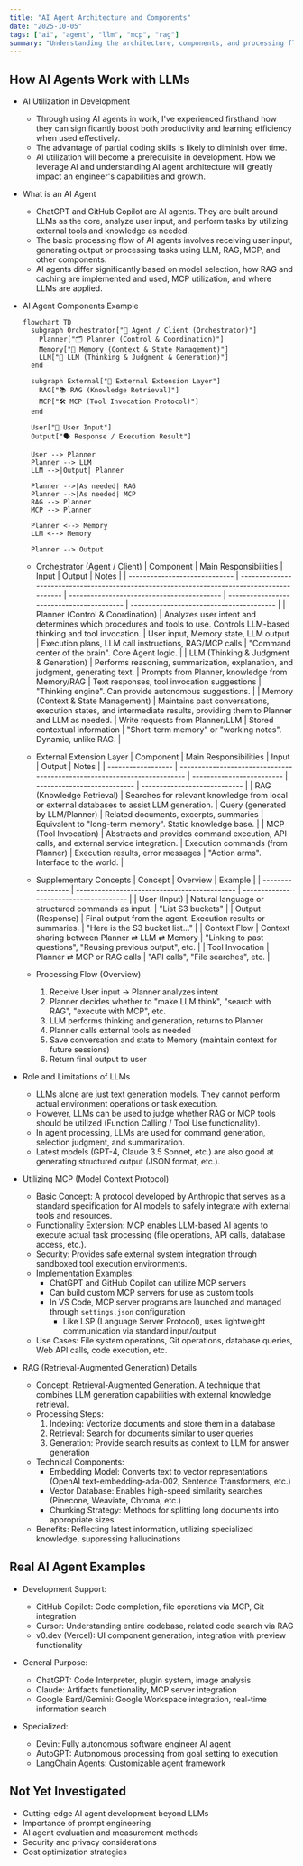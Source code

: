 ```yaml
---
title: "AI Agent Architecture and Components"
date: "2025-10-05"
tags: ["ai", "agent", "llm", "mcp", "rag"]
summary: "Understanding the architecture, components, and processing flow of AI agents built around LLMs"
---
```


## How AI Agents Work with LLMs

- AI Utilization in Development
  - Through using AI agents in work, I've experienced firsthand how they can significantly boost both productivity and learning efficiency when used effectively.
  - The advantage of partial coding skills is likely to diminish over time.
  - AI utilization will become a prerequisite in development. How we leverage AI and understanding AI agent architecture will greatly impact an engineer's capabilities and growth.
- What is an AI Agent
  - ChatGPT and GitHub Copilot are AI agents. They are built around LLMs as the core, analyze user input, and perform tasks by utilizing external tools and knowledge as needed.
  - The basic processing flow of AI agents involves receiving user input, generating output or processing tasks using LLM, RAG, MCP, and other components.
  - AI agents differ significantly based on model selection, how RAG and caching are implemented and used, MCP utilization, and where LLMs are applied.
- AI Agent Components Example
  ```mermaid
  flowchart TD
    subgraph Orchestrator["🎯 Agent / Client (Orchestrator)"]
      Planner["🗂️ Planner (Control & Coordination)"]
      Memory["🧾 Memory (Context & State Management)"]
      LLM["🧠 LLM (Thinking & Judgment & Generation)"]
    end
  
    subgraph External["📡 External Extension Layer"]
      RAG["📚 RAG (Knowledge Retrieval)"]
      MCP["🛠 MCP (Tool Invocation Protocol)"]
    end
  
    User["🧑 User Input"]
    Output["🗣 Response / Execution Result"]
  
    User --> Planner
    Planner --> LLM
    LLM -->|Output| Planner
  
    Planner -->|As needed| RAG
    Planner -->|As needed| MCP
    RAG --> Planner
    MCP --> Planner
  
    Planner <--> Memory
    LLM <--> Memory
  
    Planner --> Output
  ```
  - Orchestrator (Agent / Client)
    | Component                     | Main Responsibilities                                                                       | Input                                      | Output                                    | Notes                                    |
    | ----------------------------- | ------------------------------------------------------------------------------------------- | ------------------------------------------ | ----------------------------------------- | ---------------------------------------- |
    | Planner (Control & Coordination) | Analyzes user intent and determines which procedures and tools to use. Controls LLM-based thinking and tool invocation. | User input, Memory state, LLM output      | Execution plans, LLM call instructions, RAG/MCP calls | "Command center of the brain". Core Agent logic. |
    | LLM (Thinking & Judgment & Generation) | Performs reasoning, summarization, explanation, and judgment, generating text.              | Prompts from Planner, knowledge from Memory/RAG | Text responses, tool invocation suggestions | "Thinking engine". Can provide autonomous suggestions. |
    | Memory (Context & State Management) | Maintains past conversations, execution states, and intermediate results, providing them to Planner and LLM as needed. | Write requests from Planner/LLM           | Stored contextual information             | "Short-term memory" or "working notes". Dynamic, unlike RAG. |
  
  - External Extension Layer
    | Component          | Main Responsibilities                                                    | Input                     | Output                      | Notes                        |
    | ------------------ | ------------------------------------------------------------------------ | ------------------------- | --------------------------- | ---------------------------- |
    | RAG (Knowledge Retrieval) | Searches for relevant knowledge from local or external databases to assist LLM generation. | Query (generated by LLM/Planner) | Related documents, excerpts, summaries | Equivalent to "long-term memory". Static knowledge base. |
    | MCP (Tool Invocation) | Abstracts and provides command execution, API calls, and external service integration. | Execution commands (from Planner) | Execution results, error messages | "Action arms". Interface to the world. |
  
  - Supplementary Concepts
    | Concept           | Overview                                     | Example                                |
    | ----------------- | -------------------------------------------- | -------------------------------------- |
    | User (Input)      | Natural language or structured commands as input. | "List S3 buckets"                     |
    | Output (Response) | Final output from the agent. Execution results or summaries. | "Here is the S3 bucket list..."       |
    | Context Flow      | Context sharing between Planner ⇄ LLM ⇄ Memory | "Linking to past questions", "Reusing previous output", etc. |
    | Tool Invocation   | Planner ⇄ MCP or RAG calls                  | "API calls", "File searches", etc.    |
  
  - Processing Flow (Overview)
    1. Receive User input → Planner analyzes intent
    2. Planner decides whether to "make LLM think", "search with RAG", "execute with MCP", etc.
    3. LLM performs thinking and generation, returns to Planner
    4. Planner calls external tools as needed
    5. Save conversation and state to Memory (maintain context for future sessions)
    6. Return final output to user

- Role and Limitations of LLMs
  - LLMs alone are just text generation models. They cannot perform actual environment operations or task execution.
  - However, LLMs can be used to judge whether RAG or MCP tools should be utilized (Function Calling / Tool Use functionality).
  - In agent processing, LLMs are used for command generation, selection judgment, and summarization.
  - Latest models (GPT-4, Claude 3.5 Sonnet, etc.) are also good at generating structured output (JSON format, etc.).

- Utilizing MCP (Model Context Protocol)
  - Basic Concept: A protocol developed by Anthropic that serves as a standard specification for AI models to safely integrate with external tools and resources.
  - Functionality Extension: MCP enables LLM-based AI agents to execute actual task processing (file operations, API calls, database access, etc.).
  - Security: Provides safe external system integration through sandboxed tool execution environments.
  - Implementation Examples:
    - ChatGPT and GitHub Copilot can utilize MCP servers
    - Can build custom MCP servers for use as custom tools
    - In VS Code, MCP server programs are launched and managed through `settings.json` configuration
      - Like LSP (Language Server Protocol), uses lightweight communication via standard input/output
  - Use Cases: File system operations, Git operations, database queries, Web API calls, code execution, etc.

- RAG (Retrieval-Augmented Generation) Details
  - Concept: Retrieval-Augmented Generation. A technique that combines LLM generation capabilities with external knowledge retrieval.
  - Processing Steps:
    1. Indexing: Vectorize documents and store them in a database
    2. Retrieval: Search for documents similar to user queries
    3. Generation: Provide search results as context to LLM for answer generation
  - Technical Components:
    - Embedding Model: Converts text to vector representations (OpenAI text-embedding-ada-002, Sentence Transformers, etc.)
    - Vector Database: Enables high-speed similarity searches (Pinecone, Weaviate, Chroma, etc.)
    - Chunking Strategy: Methods for splitting long documents into appropriate sizes
  - Benefits: Reflecting latest information, utilizing specialized knowledge, suppressing hallucinations

## Real AI Agent Examples

- Development Support:
  - GitHub Copilot: Code completion, file operations via MCP, Git integration
  - Cursor: Understanding entire codebase, related code search via RAG
  - v0.dev (Vercel): UI component generation, integration with preview functionality

- General Purpose:
  - ChatGPT: Code Interpreter, plugin system, image analysis
  - Claude: Artifacts functionality, MCP server integration
  - Google Bard/Gemini: Google Workspace integration, real-time information search

- Specialized:
  - Devin: Fully autonomous software engineer AI agent
  - AutoGPT: Autonomous processing from goal setting to execution
  - LangChain Agents: Customizable agent framework

## Not Yet Investigated

- Cutting-edge AI agent development beyond LLMs
- Importance of prompt engineering
- AI agent evaluation and measurement methods
- Security and privacy considerations
- Cost optimization strategies
